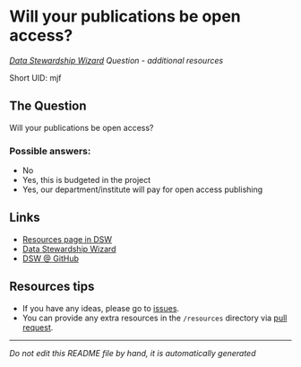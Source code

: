 # Will your publications be open access?

*[Data Stewardship Wizard] Question - additional resources*

Short UID: mjf

## The Question

Will your publications be open access?

### Possible answers:

  * No 
  * Yes, this is budgeted in the project 
  * Yes, our department/institute will pay for open access publishing 

## Links

  * [Resources page in DSW]
  * [Data Stewardship Wizard]
  * [DSW @ GitHub]


## Resources tips

  * If you have any ideas, please go to [issues].
  * You can provide any extra resources in the `/resources` directory via [pull request].

----

*Do not edit this README file by hand, it is automatically generated*

[Data Stewardship Wizard]: https://dmp.fairdata.solutions
[Resources page in DSW]: https://dmp.fairdata.solutions/resources/mjf
[DSW @ GitHub]: https://github.com/DataStewardshipWizard
[issues]: https://help.github.com/articles/about-issues/
[pull request]: https://help.github.com/articles/about-pull-requests/